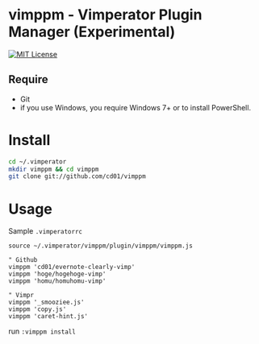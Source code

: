 # vimppm - Vimperator Plugin Manager (Experimental)

[![MIT License](http://img.shields.io/badge/license-MIT-blue.svg?style=flat)](LICENSE)

## Require

* Git
* if you use Windows, you require Windows 7+ or to install PowerShell.


# Install

``` sh
cd ~/.vimperator
mkdir vimppm && cd vimppm
git clone git://github.com/cd01/vimppm
```

# Usage

Sample `.vimperatorrc`

``` vim
source ~/.vimperator/vimppm/plugin/vimppm/vimppm.js

" Github
vimppm 'cd01/evernote-clearly-vimp'
vimppm 'hoge/hogehoge-vimp'
vimppm 'homu/homuhomu-vimp'

" Vimpr
vimppm '_smooziee.js'
vimppm 'copy.js'
vimppm 'caret-hint.js'
```

run `:vimppm install`
